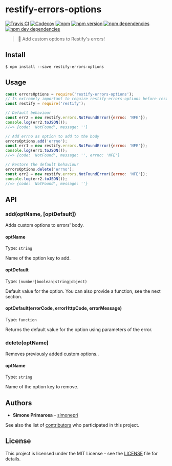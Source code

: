 # restify-errors-options
[![Travis CI](https://travis-ci.org/simonepri/restify-errors-options.svg?branch=master)](https://travis-ci.org/simonepri/restify-errors-options) [![Codecov](https://img.shields.io/codecov/c/github/simonepri/restify-errors-options/master.svg)](https://codecov.io/gh/simonepri/restify-errors-options) [![npm](https://img.shields.io/npm/dm/restify-errors-options.svg)](https://www.npmjs.com/package/restify-errors-options) [![npm version](https://img.shields.io/npm/v/restify-errors-options.svg)](https://www.npmjs.com/package/restify-errors-options) [![npm dependencies](https://david-dm.org/simonepri/restify-errors-options.svg)](https://david-dm.org/simonepri/restify-errors-options) [![npm dev dependencies](https://david-dm.org/simonepri/restify-errors-options/dev-status.svg)](https://david-dm.org/simonepri/restify-errors-options#info=devDependencies)
> 🔧 Add custom options to Restify's errors!


## Install

```
$ npm install --save restify-errors-options
```

## Usage
```js
const errorsOptions = require('restify-errors-options');
// Is extremely important to require restify-errors-options before restify.
const restify = require('restify');

// Default behaviour
const err2 = new restify.errors.NotFoundError({errno: 'NFE'});
console.log(err2.toJSON());
//=> {code: 'NotFound', message: ''}

// Add errno as option to add to the body
errorsOptions.add('errno');
const err1 = new restify.errors.NotFoundError({errno: 'NFE'});
console.log(err1.toJSON());
//=> {code: 'NotFound', message: '', errno: 'NFE'}

// Restore the default behaviour
errorsOptions.delete('errno');
const err2 = new restify.errors.NotFoundError({errno: 'NFE'});
console.log(err2.toJSON());
//=> {code: 'NotFound', message: ''}
```

## API

### add(optName, [optDefault])

Adds custom options to errors' body.

#### optName

Type: `string`

Name of the option key to add.

#### optDefault

Type: `(number|boolean|string|object)`

Default value for the option.
You can also provide a function, see the next section.

#### optDefault(errorCode, errorHttpCode, errorMessage)

Type: `function`

Returns the default value for the option using parameters of the error.

### delete(optName)

Removes previously added custom options..

#### optName

Type: `string`

Name of the option key to remove.

## Authors
* **Simone Primarosa** - [simonepri](https://github.com/simonepri)

See also the list of [contributors](https://github.com/simonepri/restify-errors-options/contributors) who participated in this project.

## License
This project is licensed under the MIT License - see the [LICENSE](LICENSE) file for details.
